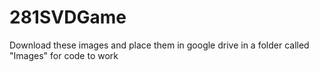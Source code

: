 # 281SVDGame
Download these images and place them in google drive in a folder called "Images" for code to work
